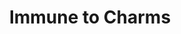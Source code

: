 ---
title: "Immune to Charms"
canonical: "skill/immune-to-charms"
canonical_title: "Awakened Fey Loresheet"
lists:
    - awakened-fey-loresheet
tier: 2
osp_cost: 25
prerequisites: ["awakened-fey-loresheet/detect-and-remove-beguile"]
replacement: false
ladder: "beguile"
---